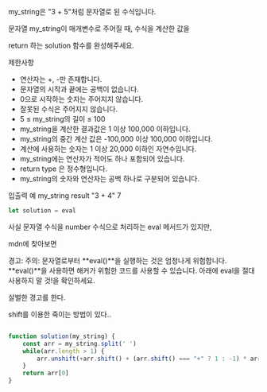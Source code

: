 my_string은 "3 + 5"처럼 문자열로 된 수식입니다. 

문자열 my_string이 매개변수로 주어질 때, 수식을 계산한 값을

 return 하는 solution 함수를 완성해주세요.

제한사항

- 연산자는 +, -만 존재합니다.
- 문자열의 시작과 끝에는 공백이 없습니다.
- 0으로 시작하는 숫자는 주어지지 않습니다.
- 잘못된 수식은 주어지지 않습니다.
- 5 ≤ my_string의 길이 ≤ 100
- my_string을 계산한 결과값은 1 이상 100,000 이하입니다.
- my_string의 중간 계산 값은 -100,000 이상 100,000 이하입니다.
- 계산에 사용하는 숫자는 1 이상 20,000 이하인 자연수입니다.
- my_string에는 연산자가 적어도 하나 포함되어 있습니다.
- return type 은 정수형입니다.
- my_string의 숫자와 연산자는 공백 하나로 구분되어 있습니다.

입출력 예
my_string	result
"3 + 4"	7

```js
let solution = eval
```

사실 문자열 수식을 number 수식으로 처리하는 eval 메서드가 있지만,

mdn에 찾아보면 

경고: 주의: 문자열로부터 **eval()**을 실행하는 것은 엄청나게 위험합니다. **eval()**을 사용하면 해커가 위험한 코드를 사용할 수 있습니다. 아래에 eval을 절대 사용하지 말 것!을 확인하세요.

살벌한 경고를 한다.

shift를 이용한 죽이는 방법이 있다..
```js

function solution(my_string) {
    const arr = my_string.split(' ')
    while(arr.length > 1) {
        arr.unshift(+arr.shift() + (arr.shift() === "+" ? 1 : -1) * arr.shift())
    }
    return arr[0]
}
```